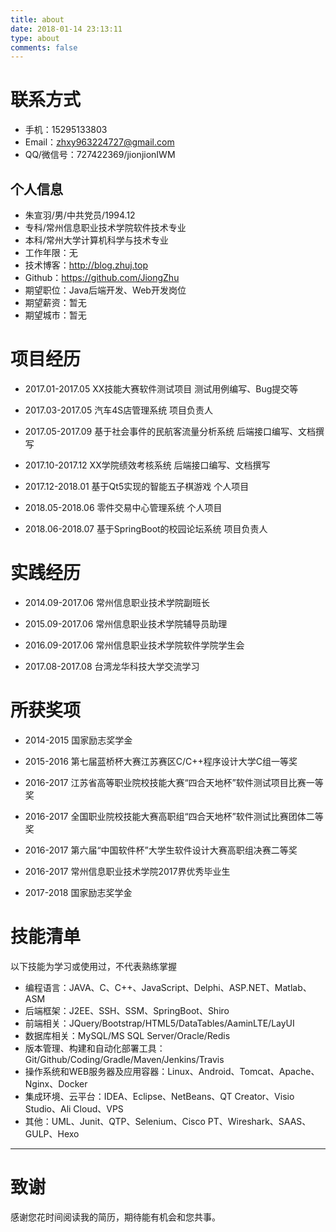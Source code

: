 ```yaml
---
title: about
date: 2018-01-14 23:13:11
type: about
comments: false
---
```


# 联系方式

- 手机：15295133803
- Email：zhxy963224727@gmail.com 
- QQ/微信号：727422369/jionjionIWM


## 个人信息

 - 朱宣羽/男/中共党员/1994.12 
 - 专科/常州信息职业技术学院软件技术专业
 - 本科/常州大学计算机科学与技术专业 
 - 工作年限：无
 - 技术博客：http://blog.zhuj.top
 - Github：https://github.com/JiongZhu
 - 期望职位：Java后端开发、Web开发岗位
 - 期望薪资：暂无
 - 期望城市：暂无

# 项目经历

- 2017.01-2017.05    XX技能大赛软件测试项目                          测试用例编写、Bug提交等

- 2017.03-2017.05    汽车4S店管理系统                                       项目负责人

- 2017.05-2017.09    基于社会事件的民航客流量分析系统    后端接口编写、文档撰写

- 2017.10-2017.12    XX学院绩效考核系统                                   后端接口编写、文档撰写

- 2017.12-2018.01    基于Qt5实现的智能五子棋游戏               个人项目

- 2018.05-2018.06    零件交易中心管理系统                               个人项目

- 2018.06-2018.07    基于SpringBoot的校园论坛系统            项目负责人

# 实践经历

- 2014.09-2017.06     常州信息职业技术学院副班长

- 2015.09-2017.06     常州信息职业技术学院辅导员助理

- 2016.09-2017.06     常州信息职业技术学院软件学院学生会

- 2017.08-2017.08     台湾龙华科技大学交流学习

# 所获奖项

- 2014-2015 国家励志奖学金

- 2015-2016 第七届蓝桥杯大赛江苏赛区C/C++程序设计大学C组一等奖

- 2016-2017 江苏省高等职业院校技能大赛“四合天地杯”软件测试项目比赛一等奖

- 2016-2017 全国职业院校技能大赛高职组“四合天地杯”软件测试比赛团体二等奖

- 2016-2017 第六届“中国软件杯”大学生软件设计大赛高职组决赛二等奖

- 2016-2017 常州信息职业技术学院2017界优秀毕业生

- 2017-2018 国家励志奖学金

# 技能清单

以下技能为学习或使用过，不代表熟练掌握

- 编程语言：JAVA、C、C++、JavaScript、Delphi、ASP.NET、Matlab、ASM
- 后端框架：J2EE、SSH、SSM、SpringBoot、Shiro
- 前端相关：JQuery/Bootstrap/HTML5/DataTables/AaminLTE/LayUI
- 数据库相关：MySQL/MS SQL Server/Oracle/Redis
- 版本管理、构建和自动化部署工具：Git/Github/Coding/Gradle/Maven/Jenkins/Travis
- 操作系统和WEB服务器及应用容器：Linux、Android、Tomcat、Apache、Nginx、Docker
- 集成环境、云平台：IDEA、Eclipse、NetBeans、QT Creator、Visio Studio、Ali Cloud、VPS
- 其他：UML、Junit、QTP、Selenium、Cisco PT、Wireshark、SAAS、GULP、Hexo
---
# 致谢
感谢您花时间阅读我的简历，期待能有机会和您共事。
​      